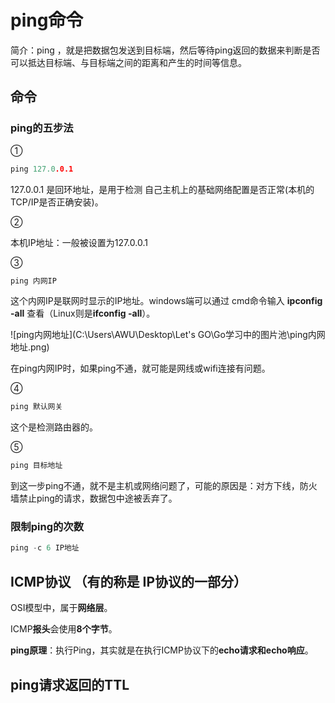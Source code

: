 # ping命令



简介：ping ，就是把数据包发送到目标端，然后等待ping返回的数据来判断是否可以抵达目标端、与目标端之间的距离和产生的时间等信息。



## 命令



### ping的五步法

①

```go
ping 127.0.0.1
```

127.0.0.1 是回环地址，是用于检测 自己主机上的基础网络配置是否正常(本机的TCP/IP是否正确安装)。



② 

本机IP地址：一般被设置为127.0.0.1



③ 

```go
ping 内网IP
```

这个内网IP是联网时显示的IP地址。windows端可以通过 cmd命令输入  **ipconfig -all** 查看（Linux则是**ifconfig -all**）。

![ping内网地址](C:\Users\AWU\Desktop\Let's GO\Go学习中的图片池\ping内网地址.png)

在ping内网IP时，如果ping不通，就可能是网线或wifi连接有问题。



④

```go
ping 默认网关
```

这个是检测路由器的。



⑤ 

```go
ping 目标地址
```

到这一步ping不通，就不是主机或网络问题了，可能的原因是：对方下线，防火墙禁止ping的请求，数据包中途被丢弃了。





### 限制ping的次数

```go
ping -c 6 IP地址
```





## ICMP协议 （有的称是 IP协议的一部分）

OSI模型中，属于**网络层**。

ICMP**报头**会使用**8个字节**。

**ping原理**：执行Ping，其实就是在执行ICMP协议下的**echo请求和echo响应**。











## ping请求返回的TTL














